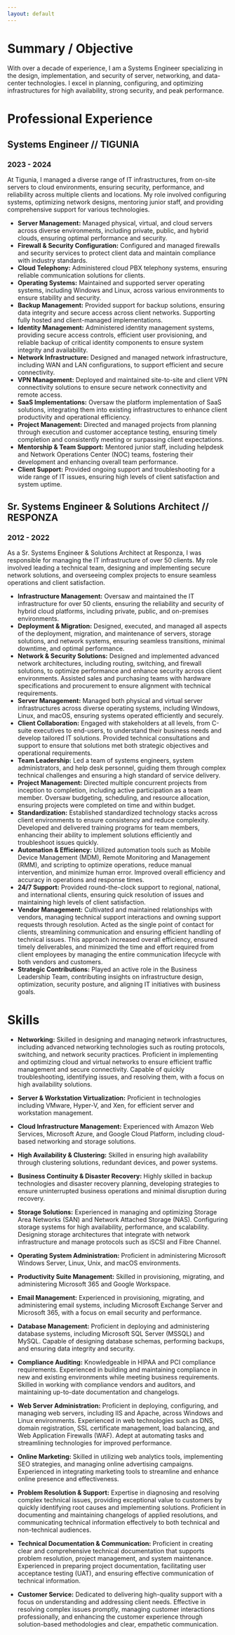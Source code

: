 ```yaml
---
layout: default
---
```


# Summary / Objective
With over a decade of experience, I am a Systems Engineer specializing in the design, implementation, and security of server, networking, and data-center technologies. I excel in planning, configuring, and optimizing infrastructures for high availability, strong security, and peak performance.

# Professional Experience

## Systems Engineer // TIGUNIA
### 2023 - 2024

At Tigunia, I managed a diverse range of IT infrastructures, from on-site servers to cloud environments, ensuring security, performance, and reliability across multiple clients and locations. My role involved configuring systems, optimizing network designs, mentoring junior staff, and providing comprehensive support for various technologies.

- **Server Management:** Managed physical, virtual, and cloud servers across diverse environments, including private, public, and hybrid clouds, ensuring optimal performance and security.
- **Firewall & Security Configuration:** Configured and managed firewalls and security services to protect client data and maintain compliance with industry standards.
- **Cloud Telephony:** Administered cloud PBX telephony systems, ensuring reliable communication solutions for clients.
- **Operating Systems:** Maintained and supported server operating systems, including Windows and Linux, across various environments to ensure stability and security.
- **Backup Management:** Provided support for backup solutions, ensuring data integrity and secure access across client networks. Supporting fully hosted and client-managed implementations.
- **Identity Management:** Administered identity management systems, providing secure access controls, efficient user provisioning, and reliable backup of critical identity components to ensure system integrity and availability.
- **Network Infrastructure:** Designed and managed network infrastructure, including WAN and LAN configurations, to support efficient and secure connectivity.
- **VPN Management:** Deployed and maintained site-to-site and client VPN connectivity solutions to ensure secure network connectivity and remote access.
- **SaaS Implementations:** Oversaw the platform implementation of SaaS solutions, integrating them into existing infrastructures to enhance client productivity and operational efficiency.
- **Project Management:** Directed and managed projects from planning through execution and customer acceptance testing, ensuring timely completion and consistently meeting or surpassing client expectations.
- **Mentorship & Team Support:** Mentored junior staff, including helpdesk and Network Operations Center (NOC) teams, fostering their development and enhancing overall team performance.
- **Client Support:** Provided ongoing support and troubleshooting for a wide range of IT issues, ensuring high levels of client satisfaction and system uptime.

## Sr. Systems Engineer & Solutions Architect // RESPONZA
### 2012 - 2022

As a Sr. Systems Engineer & Solutions Architect at Responza, I was responsible for managing the IT infrastructure of over 50 clients. My role involved leading a technical team, designing and implementing secure network solutions, and overseeing complex projects to ensure seamless operations and client satisfaction.

- **Infrastructure Management:** Oversaw and maintained the IT infrastructure for over 50 clients, ensuring the reliability and security of hybrid cloud platforms, including private, public, and on-premises environments.
- **Deployment & Migration:** Designed, executed, and managed all aspects of the deployment, migration, and maintenance of servers, storage solutions, and network systems, ensuring seamless transitions, minimal downtime, and optimal performance.
- **Network & Security Solutions:** Designed and implemented advanced network architectures, including routing, switching, and firewall solutions, to optimize performance and enhance security across client environments. Assisted sales and purchasing teams with hardware specifications and procurement to ensure alignment with technical requirements.
- **Server Management:** Managed both physical and virtual server infrastructures across diverse operating systems, including Windows, Linux, and macOS, ensuring systems operated efficiently and securely.
- **Client Collaboration:** Engaged with stakeholders at all levels, from C-suite executives to end-users, to understand their business needs and develop tailored IT solutions. Provided technical consultations and support to ensure that solutions met both strategic objectives and operational requirements.
- **Team Leadership:** Led a team of systems engineers, system administrators, and help desk personnel, guiding them through complex technical challenges and ensuring a high standard of service delivery.
- **Project Management:** Directed multiple concurrent projects from inception to completion, including active participation as a team member. Oversaw budgeting, scheduling, and resource allocation, ensuring projects were completed on time and within budget.
- **Standardization:** Established standardized technology stacks across client environments to ensure consistency and reduce complexity. Developed and delivered training programs for team members, enhancing their ability to implement solutions efficiently and troubleshoot issues quickly.
- **Automation & Efficiency:** Utilized automation tools such as Mobile Device Management (MDM), Remote Monitoring and Management (RMM), and scripting to optimize operations, reduce manual intervention, and minimize human error. Improved overall efficiency and accuracy in operations and response times.
- **24/7 Support:** Provided round-the-clock support to regional, national, and international clients, ensuring quick resolution of issues and maintaining high levels of client satisfaction.
- **Vendor Management:** Cultivated and maintained relationships with vendors, managing technical support interactions and owning support requests through resolution. Acted as the single point of contact for clients, streamlining communication and ensuring efficient handling of technical issues. This approach increased overall efficiency, ensured timely deliverables, and minimized the time and effort required from client employees by managing the entire communication lifecycle with both vendors and customers.
- **Strategic Contributions:** Played an active role in the Business Leadership Team, contributing insights on infrastructure design, optimization, security posture, and aligning IT initiatives with business goals.

# Skills

- **Networking:** Skilled in designing and managing network infrastructures, including advanced networking technologies such as routing protocols, switching, and network security practices. Proficient in implementing and optimizing cloud and virtual networks to ensure efficient traffic management and secure connectivity. Capable of quickly troubleshooting, identifying issues, and resolving them, with a focus on high availability solutions.

- **Server & Workstation Virtualization:** Proficient in technologies including VMware, Hyper-V, and Xen, for efficient server and workstation management.

- **Cloud Infrastructure Management:** Experienced with Amazon Web Services, Microsoft Azure, and Google Cloud Platform, including cloud-based networking and storage solutions.

- **High Availability & Clustering:** Skilled in ensuring high availability through clustering solutions, redundant devices, and power systems.

- **Business Continuity & Disaster Recovery:** Highly skilled in backup technologies and disaster recovery planning, developing strategies to ensure uninterrupted business operations and minimal disruption during recovery.

- **Storage Solutions:** Experienced in managing and optimizing Storage Area Networks (SAN) and Network Attached Storage (NAS). Configuring storage systems for high availability, performance, and scalability. Designing storage architectures that integrate with network infrastructure and manage protocols such as iSCSI and Fibre Channel.

- **Operating System Administration:** Proficient in administering Microsoft Windows Server, Linux, Unix, and macOS environments.

- **Productivity Suite Management:** Skilled in provisioning, migrating, and administering Microsoft 365 and Google Workspace.

- **Email Management:** Experienced in provisioning, migrating, and administering email systems, including Microsoft Exchange Server and Microsoft 365, with a focus on email security and performance.

- **Database Management:** Proficient in deploying and administering database systems, including Microsoft SQL Server (MSSQL) and MySQL. Capable of designing database schemas, performing backups, and ensuring data integrity and security.

- **Compliance Auditing:** Knowledgeable in HIPAA and PCI compliance requirements. Experienced in building and maintaining compliance in new and existing environments while meeting business requirements. Skilled in working with compliance vendors and auditors, and maintaining up-to-date documentation and changelogs.

- **Web Server Administration:** Proficient in deploying, configuring, and managing web servers, including IIS and Apache, across Windows and Linux environments. Experienced in web technologies such as DNS, domain registration, SSL certificate management, load balancing, and Web Application Firewalls (WAF). Adept at automating tasks and streamlining technologies for improved performance.

- **Online Marketing:** Skilled in utilizing web analytics tools, implementing SEO strategies, and managing online advertising campaigns. Experienced in integrating marketing tools to streamline and enhance online presence and effectiveness.

- **Problem Resolution & Support:** Expertise in diagnosing and resolving complex technical issues, providing exceptional value to customers by quickly identifying root causes and implementing solutions. Proficient in documenting and maintaining changelogs of applied resolutions, and communicating technical information effectively to both technical and non-technical audiences.

- **Technical Documentation & Communication:** Proficient in creating clear and comprehensive technical documentation that supports problem resolution, project management, and system maintenance. Experienced in preparing project documentation, facilitating user acceptance testing (UAT), and ensuring effective communication of technical information.

- **Customer Service:** Dedicated to delivering high-quality support with a focus on understanding and addressing client needs. Effective in resolving complex issues promptly, managing customer interactions professionally, and enhancing the customer experience through solution-based methodologies and clear, empathetic communication.